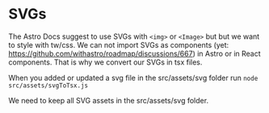 # SVGs

The Astro Docs suggest to use SVGs with `<img>` or `<Image>` but but we want to style with tw/css.
We can not import SVGs as components (yet: https://github.com/withastro/roadmap/discussions/667) in Astro or in React components.
That is why we convert our SVGs in tsx files.

When you added or updated a svg file in the src/assets/svg folder run `node src/assets/svgToTsx.js`

We need to keep all SVG assets in the src/assets/svg folder.
